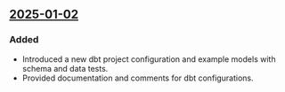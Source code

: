 ## [2025-01-02](https://github.com/MichaelZhang-Navex/pr_review_test/pull/2)

### Added
- Introduced a new dbt project configuration and example models with schema and data tests.
- Provided documentation and comments for dbt configurations.